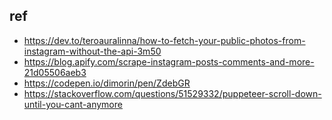 ## ref
* https://dev.to/teroauralinna/how-to-fetch-your-public-photos-from-instagram-without-the-api-3m50
* https://blog.apify.com/scrape-instagram-posts-comments-and-more-21d05506aeb3
* https://codepen.io/dimorin/pen/ZdebGR
* https://stackoverflow.com/questions/51529332/puppeteer-scroll-down-until-you-cant-anymore

<!-- TODO: Add readme -->
